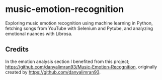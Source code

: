 # music-emotion-recognition
Exploring music emotion recognition using machine learning in Python, fetching songs from YouTube with Selenium and Pytube, and analyzing emotional nuances with Librosa.

## Credits

In the emotion analysis section I benefited from this project; https://github.com/danyalimran93/Music-Emotion-Recognition, originally created by https://github.com/danyalimran93.


